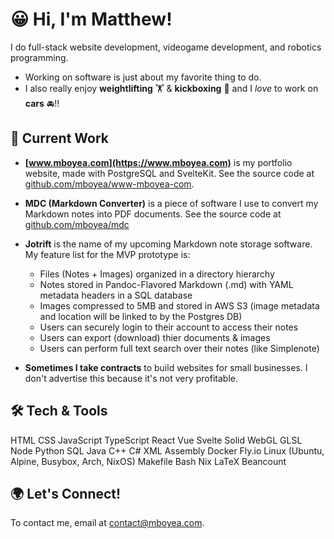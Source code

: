 # 😀 Hi, I'm Matthew!

I do full-stack website development, videogame development, and robotics programming.

- Working on software is just about my favorite thing to do.
- I also really enjoy **weightlifting** 🏋️ & **kickboxing** 🥊 and I *love* to work on **cars** 🚘!!
<!--
- I was born in 2004. I built my first computer in 2014. I started making software in 2017. I've been programming for work since 2019. I graduated with a Comp. Sci. degree in 2023.
-->
## 🔭 Current Work

- **[www.mboyea.com](https://www.mboyea.com)** is my portfolio website, made with PostgreSQL and SvelteKit.
  See the source code at [github.com/mboyea/www-mboyea-com](https://github.com/mboyea/www-mboyea-com).
- **MDC (Markdown Converter)** is a piece of software I use to convert my Markdown notes into PDF documents.
  See the source code at [github.com/mboyea/mdc](https://github.com/mboyea/mdc)
- **Jotrift** is the name of my upcoming Markdown note storage software.
  My feature list for the MVP prototype is:
  
  - Files (Notes + Images) organized in a directory hierarchy
  - Notes stored in Pandoc-Flavored Markdown (.md) with YAML metadata headers in a SQL database
  - Images compressed to 5MB and stored in AWS S3 (image metadata and location will be linked to by the Postgres DB)
  - Users can securely login to their account to access their notes
  - Users can export (download) thier documents & images
  - Users can perform full text search over their notes (like Simplenote)
  
- **Sometimes I take contracts** to build websites for small businesses.
  I don't advertise this because it's not very profitable.

## 🛠 Tech & Tools

HTML
CSS
JavaScript
TypeScript
React
Vue
Svelte
Solid
WebGL
GLSL
Node
Python
SQL
Java
C++
C#
XML
Assembly
Docker
Fly.io
Linux (Ubuntu, Alpine, Busybox, Arch, NixOS)
Makefile
Bash
Nix
LaTeX
Beancount

## 🌍 Let's Connect!

To contact me, email at [contact@mboyea.com](mailto:contact@mboyea.com).
<!--
## ... Other Projects

- **Docs** is the public backup I have of my personal documents.
  This includes exciting things like recipes, resumes, and notes in Pandoc-Flavored Markdown from my personal life.
  It also contains my financial ledger written using beancount.
  Looking for my passwords? Sorry! I store those encrypted on a USB drive using KeePassXC.
  
  See the source code at [github.com/mboyea/docs](https://github.com/mboyea/docs)
- **Lacuna** is my master template for making websites.
  See the prototype at [github.com/mboyea/lacuna](https://github.com/mboyea/lacuna).
  
  This project is on hold while I focus on securing suitable long-term employment.
- **NixFlyMC** is a Minecraft server compiled by Nix Package Manager and hosted by Fly.io.
  See the prototype at [github.com/mboyea/nixflymc](https://github.com/mboyea/nixflymc)
  
  This project is on hold while I focus on securing suitable long-term employment.
- **LanCouch** is a VPN service targeted towards gamers who miss playing games like Diablo II that only support LAN multiplayer.
  See the prototype at [github.com/mboyea/fly-vpn](https://github.com/mboyea/fly-vpn).
  
  This project is shelved until further notice.
-->
